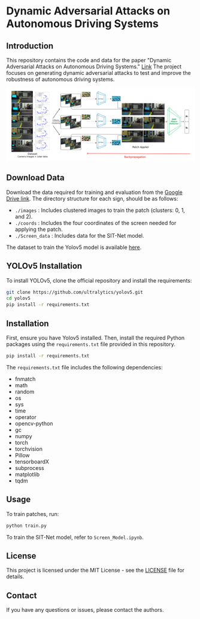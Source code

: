 
# Dynamic Adversarial Attacks on Autonomous Driving Systems

## Introduction

This repository contains the code and data for the paper "Dynamic Adversarial Attacks on Autonomous Driving Systems." [Link](https://arxiv.org/abs/2312.06701)
The project focuses on generating dynamic adversarial attacks to test and improve the robustness of autonomous driving systems.

![Pipe Diagram](pipediagram.png)

## Download Data

Download the data required for training and evaluation from the [Google Drive link](https://drive.google.com/drive/folders/1UiODhj44Wos0TJAiK1067lCwvnoJt0qu). The directory structure for each sign, should be as follows:

- `./images` : Includes clustered images to train the patch (clusters: 0, 1, and 2).
- `./coords` : Includes the four coordinates of the screen needed for applying the patch.
- `./Screen_data` : Includes data for the SIT-Net model.

The dataset to train the Yolov5 model is available [here](https://universe.roboflow.com/r2-5io2k/r2-traffic-sign). 
## YOLOv5 Installation

To install YOLOv5, clone the official repository and install the requirements:

```bash
git clone https://github.com/ultralytics/yolov5.git
cd yolov5
pip install -r requirements.txt
```

## Installation

First, ensure you have Yolov5 installed. Then, install the required Python packages using the `requirements.txt` file provided in this repository.

```bash
pip install -r requirements.txt
```

The `requirements.txt` file includes the following dependencies:

- fnmatch
- math
- random
- os
- sys
- time
- operator
- opencv-python
- gc
- numpy
- torch
- torchvision
- Pillow
- tensorboardX
- subprocess
- matplotlib
- tqdm

## Usage

To train patches, run:

```bash
python train.py
```

To train the SIT-Net model, refer to `Screen_Model.ipynb`.


## License

This project is licensed under the MIT License - see the [LICENSE](LICENSE) file for details.

## Contact

If you have any questions or issues, please contact the authors.
